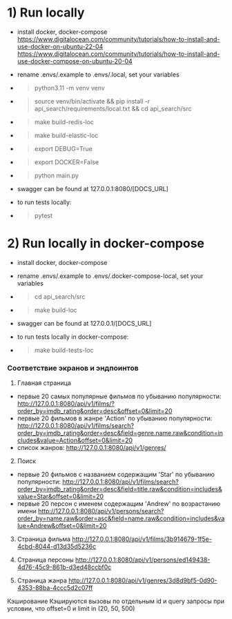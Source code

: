 # 1) Run locally
- install docker, docker-compose
https://www.digitalocean.com/community/tutorials/how-to-install-and-use-docker-on-ubuntu-22-04
https://www.digitalocean.com/community/tutorials/how-to-install-and-use-docker-compose-on-ubuntu-20-04
-  rename .envs/.example to .envs/.local, set your variables
- > python3.11 -m venv venv
- > source venv/bin/activate && pip install -r api_search/requirements/local.txt && cd api_search/src
- > make build-redis-loc
- > make build-elastic-loc
- > export DEBUG=True
- > export DOCKER=False
- > python main.py

- swagger can be found at 127.0.0.1:8080/[DOCS_URL]

- to run tests locally:
- > pytest

# 2) Run locally in docker-compose
- install docker, docker-compose
-  rename .envs/.example to .envs/.docker-compose-local, set your variables
- > cd api_search/src
- > make build-loc

- swagger can be found at 127.0.0.1/[DOCS_URL]

- to run tests locally in docker-compose:
- > make build-tests-loc


### Соответствие экранов и эндпоинтов
1. Главная страница
- первые 20 самых популярные фильмов по убыванию популярности:
http://127.0.0.1:8080/api/v1/films/?order_by=imdb_rating&order=desc&offset=0&limit=20
- первые 20 фильмов в жанре 'Action' по убыванию популярности:
http://127.0.0.1:8080/api/v1/films/search?order_by=imdb_rating&order=desc&field=genre.name.raw&condition=includes&value=Action&offset=0&limit=20
- список жанров:
http://127.0.0.1:8080/api/v1/genres/

2. Поиск
- первые 20 фильмов c названием содержащим 'Star' по убыванию популярности:
http://127.0.0.1:8080/api/v1/films/search?order_by=imdb_rating&order=desc&field=title.raw&condition=includes&value=Star&offset=0&limit=20
- первые 20 персон с именем содержащим 'Andrew' по возрастанию имени
http://127.0.0.1:8080/api/v1/persons/search?order_by=name.raw&order=asc&field=name.raw&condition=includes&value=Andrew&offset=0&limit=20

3. Страница фильма
http://127.0.0.1:8080/api/v1/films/3b914679-1f5e-4cbd-8044-d13d35d5236c

4. Страница персоны
http://127.0.0.1:8080/api/v1/persons/ed149438-4d76-45c9-861b-d3ed48ccbf0c

5. Страница жанра
http://127.0.0.1:8080/api/v1/genres/3d8d9bf5-0d90-4353-88ba-4ccc5d2c07ff

Кэширование
Кэшируются вызовы по отдельным id и query запросы при условии, что offset=0 и limit in (20, 50, 500)